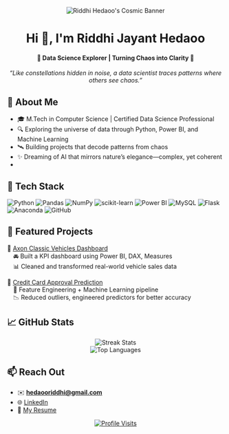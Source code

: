 <p align="center">
  <img src="![GitHub Banner](https://github.com/user-attachments/assets/6886bdad-1982-487f-a595-d0d468f4a5e1)" alt="Riddhi Hedaoo's Cosmic Banner">
</p>

<h1 align="center">Hi 👋, I'm Riddhi Jayant Hedaoo</h1>
<h4 align="center">🚀 Data Science Explorer | Turning Chaos into Clarity 🌌</h4>

<p align="center">
  <em>
    “Like constellations hidden in noise, a data scientist traces patterns where others see chaos.”
  </em>
</p>


## 🌠 About Me

- 🎓 M.Tech in Computer Science | Certified Data Science Professional
- 🔍 Exploring the universe of data through Python, Power BI, and Machine Learning
- 🛰️ Building projects that decode patterns from chaos
- ✨ Dreaming of AI that mirrors nature’s elegance—complex, yet coherent
- 

## 🧰 Tech Stack

![Python](https://img.shields.io/badge/python-3670A0?style=plastic&logo=python&logoColor=ffdd54)
![Pandas](https://img.shields.io/badge/pandas-%23150458.svg?style=plastic&logo=pandas&logoColor=white)
![NumPy](https://img.shields.io/badge/numpy-%23013243.svg?style=plastic&logo=numpy&logoColor=white)
![scikit-learn](https://img.shields.io/badge/scikit--learn-%23F7931E.svg?style=plastic&logo=scikit-learn&logoColor=white)
![Power BI](https://img.shields.io/badge/PowerBI-F2C811?style=plastic&logo=Power%20BI&logoColor=black)
![MySQL](https://img.shields.io/badge/mysql-4479A1.svg?style=plastic&logo=mysql&logoColor=white)
![Flask](https://img.shields.io/badge/flask-%23000.svg?style=plastic&logo=flask&logoColor=white)
![Anaconda](https://img.shields.io/badge/Anaconda-%2344A833.svg?style=plastic&logo=anaconda&logoColor=white)
![GitHub](https://img.shields.io/badge/github-%23121011.svg?style=plastic&logo=github&logoColor=white)


## 📂 Featured Projects

🔹 [Axon Classic Vehicles Dashboard](https://github.com/ridhed/Axon-Sales-Dashboard-)  
&emsp;🚘 Built a KPI dashboard using Power BI, DAX, Measures  
&emsp;📊 Cleaned and transformed real-world vehicle sales data

🔹 [Credit Card Approval Prediction](https://github.com/ridhed/Credit-Card-Approval-Prediction)  
&emsp;🧠 Feature Engineering + Machine Learning pipeline  
&emsp;📉 Reduced outliers, engineered predictors for better accuracy


## 📈 GitHub Stats

<p align="center">
  <img src="https://nirzak-streak-stats.vercel.app/?user=ridhed&theme=dark&hide_border=false" alt="Streak Stats" />
  <br/>
  <img src="https://github-readme-stats.vercel.app/api/top-langs/?username=ridhed&theme=dark&hide_border=false&layout=compact" alt="Top Languages" />
</p>


## 📫 Reach Out

- ✉️ **hedaooriddhi@gmail.com**
- 🌐 [LinkedIn](https://www.linkedin.com/in/riddhi-hedaoo-490a64221/)
- 📄 [My Resume](https://drive.google.com/file/d/1j6GMvl9lKCsojc_H7yxFLBO2ljCP5dH2/view?usp=sharing)

<p align="center">
  <a href="https://visitcount.itsvg.in">
    <img src="https://visitcount.itsvg.in/api?id=ridhed&icon=0&color=0" alt="Profile Visits" />
  </a>
</p>

